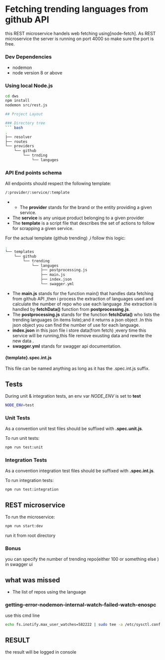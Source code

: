 # Fetching trending languages from github API
this REST microservice handels web fetching using[node-fetch].
As REST microservice the server is running on port 4000 so make sure the port is free.
### Dev Dependencies
+ nodemon
+ node version 8 or above

### Using local Node.js
```bash
cd dws
npm install
nodemon src/rest.js 

## Project Layout

### Directory tree
``` bash
.
├── resolver
├── routes
└── providers
    └── github
        └── trnding
            └── languges
```
### API End points schema
All endpoints should respect the following template:

```bash
/:provider/:service/:template
```
- - The __provider__ stands for the brand or the entity providing a given service.
- The __service__ is any unique product belonging to a given provider 
- The __template__ is a script file that describes the set of actions to follow for scrapping a given service.

For the actual template (github trending) ,i follow this logic:
```bash
.
└── templates
    └── github
        └── trending
            └── languges
                ├── postprocessing.js
                ├── main.js
                ├── index.json
                └── swagger.yml
```
- The __main.js__ stands for the function main() that handles data fetching from github API ,then  i process the extraction of languages used and calculate the number of repo who use each language .the extraction is handled by __fetchData()__ function from __postprocessing.js__.
- The __postprocessing.js__ stands for the function __fetchData()__  who lists the trending languages (in items liste);and it returns a json object .In this json object you can find the number of use for each language.
- __index.json__ in this json file i store data(from fetch) ;every time this service will be running,this file remove exusting data and rewrite the new data .
- __swagger.yml__ stands for swagger api documentation.
#### {template}.spec.int.js

This file can be named anything as long as it has the .spec.int.js suffix.

## Tests

During unit & integration tests, an env var _NODE_ENV_ is set to __test__

```bash
NODE_ENV=test
```

### Unit Tests

As a convention unit test files should be suffixed with __.spec.unit.js__.

To run unit tests:

```bash
npm run test:unit
```

### Integration Tests

As a convention integration test files should be suffixed with __.spec.int.js__.

To run integration tests:

```bash
npm run test:integration
```
## REST microservice
To run the microservice:
```bash
npm run start:dev
```
run it from root directory
### Bonus
 you can specify the number of trending repo(either 100 or something else ) in swagger ui
## what was missed
- The list of repos using the language
### getting-error-nodemon-internal-watch-failed-watch-enospc
use this cmd line 
```bash
echo fs.inotify.max_user_watches=582222 | sudo tee -a /etc/sysctl.conf && sudo sysctl -p
```
## RESULT
the result will be logged in console 